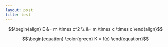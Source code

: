 ```yaml
---
layout: post
title: test
---
```



$$\begin{align}
E &= m \times c^2  \\ &= m \times c \times c 
\end{align}$$


$$\begin{equation}
\color{green} K = f(x)
\end{equation}$$
